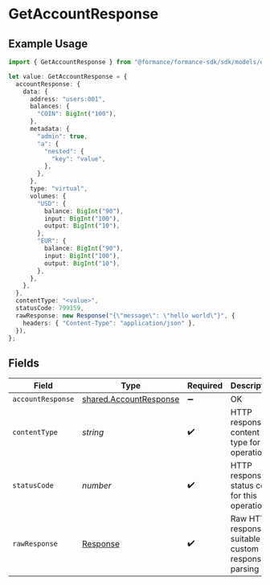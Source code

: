 # GetAccountResponse

## Example Usage

```typescript
import { GetAccountResponse } from "@formance/formance-sdk/sdk/models/operations";

let value: GetAccountResponse = {
  accountResponse: {
    data: {
      address: "users:001",
      balances: {
        "COIN": BigInt("100"),
      },
      metadata: {
        "admin": true,
        "a": {
          "nested": {
            "key": "value",
          },
        },
      },
      type: "virtual",
      volumes: {
        "USD": {
          balance: BigInt("90"),
          input: BigInt("100"),
          output: BigInt("10"),
        },
        "EUR": {
          balance: BigInt("90"),
          input: BigInt("100"),
          output: BigInt("10"),
        },
      },
    },
  },
  contentType: "<value>",
  statusCode: 799159,
  rawResponse: new Response("{\"message\": \"hello world\"}", {
    headers: { "Content-Type": "application/json" },
  }),
};
```

## Fields

| Field                                                                   | Type                                                                    | Required                                                                | Description                                                             |
| ----------------------------------------------------------------------- | ----------------------------------------------------------------------- | ----------------------------------------------------------------------- | ----------------------------------------------------------------------- |
| `accountResponse`                                                       | [shared.AccountResponse](../../../sdk/models/shared/accountresponse.md) | :heavy_minus_sign:                                                      | OK                                                                      |
| `contentType`                                                           | *string*                                                                | :heavy_check_mark:                                                      | HTTP response content type for this operation                           |
| `statusCode`                                                            | *number*                                                                | :heavy_check_mark:                                                      | HTTP response status code for this operation                            |
| `rawResponse`                                                           | [Response](https://developer.mozilla.org/en-US/docs/Web/API/Response)   | :heavy_check_mark:                                                      | Raw HTTP response; suitable for custom response parsing                 |